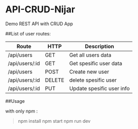 # API-CRUD-Nijar

Demo REST API with CRUD App

##List of user routes:

Route | HTTP | Description
------|------|------------
/api/users| GET | Get all users data
/api/users/:id | GET | Get spesific user data
/api/users | POST | Create new user
/api/users/:id | DELETE | delete spesific user
/api/users/:id | PUT | Update spesific user info

##Usage

with only npm :

>npm install
>npm start
>npm run dev


